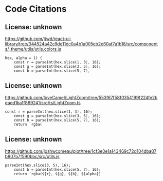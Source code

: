 # Code Citations

## License: unknown
https://github.com/jtwd/react-ui-library/tree/344524a42e9de11dc0a4b1a005eb2e60af7a1b18/src/components/_theme/utils/utils.colors.js

```
hex, alpha = 1) {
    const r = parseInt(hex.slice(1, 3), 16);
    const g = parseInt(hex.slice(3, 5), 16);
    const b = parseInt(hex.slice(5, 7),
```


## License: unknown
https://github.com/loveCamel/LightZoom/tree/553f67f58f0354199f224fe2beaed1ba1f889241/src/ts/LightZoom.ts

```
const r = parseInt(hex.slice(1, 3), 16);
    const g = parseInt(hex.slice(3, 5), 16);
    const b = parseInt(hex.slice(5, 7), 16);
    return `rgba(
```


## License: unknown
https://github.com/joshwcomeau/plot/tree/1cf3e0e1a143469c72d104dba07b807b7f590bbc/src/utils.js

```
parseInt(hex.slice(3, 5), 16);
    const b = parseInt(hex.slice(5, 7), 16);
    return `rgba(${r}, ${g}, ${b}, ${alpha})
```

